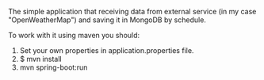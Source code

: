The simple application that receiving data from external service (in my case "OpenWeatherMap") and saving it in MongoDB by schedule.

To work with it using maven you should:

1. Set your own properties in application.properties file.
2. $ mvn install  
3. mvn spring-boot:run 
